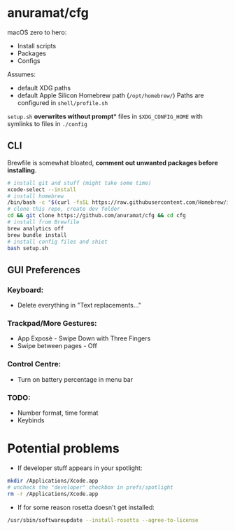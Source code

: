 # anuramat/cfg

macOS zero to hero:
- Install scripts
- Packages
- Configs

Assumes:
- default XDG paths 
- default Apple Silicon Homebrew path (`/opt/homebrew/`)
Paths are configured in `shell/profile.sh`

`setup.sh` **overwrites without prompt*** files in `$XDG_CONFIG_HOME` with symlinks to files in `./config`

## CLI 

Brewfile is somewhat bloated, **comment out unwanted packages before installing**.

```sh
# install git and stuff (might take some time)
xcode-select --install
# install homebrew
/bin/bash -c "$(curl -fsSL https://raw.githubusercontent.com/Homebrew/install/HEAD/install.sh)"
# clone this repo, create dev folder
cd && git clone https://github.com/anuramat/cfg && cd cfg
# install from Brewfile
brew analytics off
brew bundle install
# install config files and shiet
bash setup.sh
```

## GUI Preferences 

### Keyboard:
- Delete everything in "Text replacements..."  

### Trackpad/More Gestures:
- App Exposè - Swipe Down with Three Fingers
- Swipe between pages - Off

### Control Centre:
- Turn on battery percentage in menu bar

### TODO:
- Number format, time format
- Keybinds

# Potential problems

- If developer stuff appears in your spotlight:
```sh
mkdir /Applications/Xcode.app
# uncheck the "developer" checkbox in prefs/spotlight
rm -r /Applications/Xcode.app
```

- If for some reason rosetta doesn't get installed:
```sh
/usr/sbin/softwareupdate --install-rosetta --agree-to-license
```
